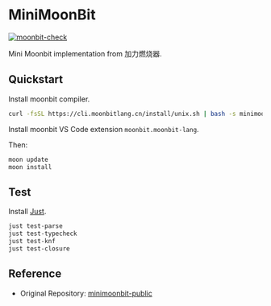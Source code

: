 # MiniMoonBit

[![moonbit-check](https://github.com/yjl9903/minimoonbit-moca/actions/workflows/moonbit.yml/badge.svg)](https://github.com/yjl9903/minimoonbit-moca/actions/workflows/moonbit.yml)

Mini Moonbit implementation from 加力燃烧器.

## Quickstart

Install moonbit compiler.

```bash
curl -fsSL https://cli.moonbitlang.cn/install/unix.sh | bash -s minimoonbit
```

Install moonbit VS Code extension `moonbit.moonbit-lang`.

Then:

```bash
moon update
moon install
```

## Test

Install [Just](https://github.com/casey/just?tab=readme-ov-file#packages).

```bash
just test-parse
just test-typecheck
just test-knf
just test-closure
```

## Reference

- Original Repository: [minimoonbit-public](https://github.com/moonbitlang/minimoonbit-public/tree/main)
